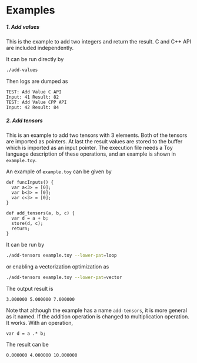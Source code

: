 # Examples

##### 1. Add values

This is the example to add two integers and return the result. C and C++ API are included independently.

It can be run directly by

```bash
./add-values
```

Then logs are dumped as

```text
TEST: Add Value C API
Input: 41 Result: 82
TEST: Add Value CPP API
Input: 42 Result: 84
```

##### 2. Add tensors

This is an example to add two tensors with 3 elements. Both of the tensors are imported as pointers. At last the result
values are stored to the buffer which is imported as an input pointer. The execution file needs a Toy language
description of these operations, and an example is shown in `example.toy`.

An example of `example.toy` can be given by

```text
def funcInputs() {
  var a<3> = [0];
  var b<3> = [0];
  var c<3> = [0];
}

def add_tensors(a, b, c) {
  var d = a + b;
  store(d, c);
  return;
}
```

It can be run by

```bash
./add-tensors example.toy --lower-pat=loop
```

or enabling a vectorization optimization as

```bash
./add-tensors example.toy --lower-pat=vector
```

The output result is

```text
3.000000 5.000000 7.000000
```

Note that although the example has a name `add-tensors`, it is more general as it named.
If the addition operation is changed to multiplication operation. It works.
With an operation,

```text
var d = a .* b;
```

The result can be

```text
0.000000 4.000000 10.000000
```
